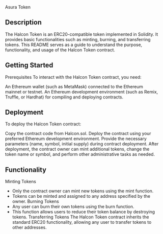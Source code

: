 Asura Token
## Description
The Halcon Token is an ERC20-compatible token implemented in Solidity. It provides basic functionalities such as minting, burning, and transferring tokens. This README serves as a guide to understand the purpose, functionality, and usage of the Halcon Token contract.

## Getting Started
Prerequisites
To interact with the Halcon Token contract, you need:

An Ethereum wallet (such as MetaMask) connected to the Ethereum mainnet or testnet.
An Ethereum development environment (such as Remix, Truffle, or Hardhat) for compiling and deploying contracts.

## Deployment
To deploy the Halcon Token contract:

Copy the contract code from Halcon.sol.
Deploy the contract using your preferred Ethereum development environment.
Provide the necessary parameters (name, symbol, initial supply) during contract deployment.
After deployment, the contract owner can mint additional tokens, change the token name or symbol, and perform other administrative tasks as needed.

## Functionality
Minting Tokens
- Only the contract owner can mint new tokens using the mint function.
- Tokens can be minted and assigned to any address specified by the owner.
Burning Tokens
- Any user can burn their own tokens using the burn function.
- This function allows users to reduce their token balance by destroying tokens.
Transferring Tokens
The Halcon Token contract inherits the standard ERC20 functionality, allowing any user to transfer tokens to other addresses.